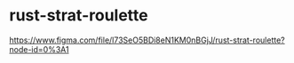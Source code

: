# rust-strat-roulette

https://www.figma.com/file/l73SeO5BDi8eN1KM0nBGjJ/rust-strat-roulette?node-id=0%3A1